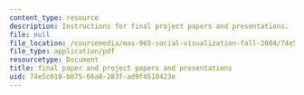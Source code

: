 ```yaml
---
content_type: resource
description: Instructions for final project papers and presentations.
file: null
file_location: /coursemedia/mas-965-social-visualization-fall-2004/74e5c010b07566a8283fad9f4510423e_assn13.pdf
file_type: application/pdf
resourcetype: Document
title: final paper and project papers and presentations
uid: 74e5c010-b075-66a8-283f-ad9f4510423e
---
```

